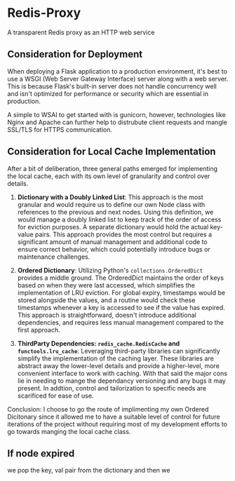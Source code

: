 # Redis-Proxy
A transparent Redis proxy as an HTTP web service

## Consideration for Deployment
When deploying a Flask application to a production environment, it's best to use a WSGI (Web Server Gateway Interface) server along with a web server. This is because Flask's built-in server does not handle concurrency well and isn't optimized for performance or security which are essential in production. 

A simple to WSAI to get started with is gunicorn, however, technologies like Nginx and Apache can further help to distrubute client requests and mangle SSL/TLS for HTTPS communication.

## Consideration for Local Cache Implementation
After a bit of deliberation, three general paths emerged for implementing the local cache, each with its own level of granularity and control over details.

1. **Dictionary with a Doubly Linked List**:
   This approach is the most granular and would require us to define our own Node class with references to the previous and next nodes. Using this definition, we would manage a doubly linked list to keep track of the order of access for eviction purposes. A separate dictionary would hold the actual key-value pairs. This approach provides the most control but requires a significant amount of manual management and additional code to ensure correct behavior, which could potentially introduce bugs or maintenance challenges.

2. **Ordered Dictionary**:
   Utilizing Python's `collections.OrderedDict` provides a middle ground. The OrderedDict maintains the order of keys based on when they were last accessed, which simplifies the implementation of LRU eviction. For global expiry, timestamps would be stored alongside the values, and a routine would check these timestamps whenever a key is accessed to see if the value has expired. This approach is straightforward, doesn't introduce additional dependencies, and requires less manual management compared to the first approach.

3. **ThirdParty Dependencies: `redis_cache.RedisCache` and `functools.lru_cache`**:
   Leveraging third-party libraries can significantly simplify the implementation of the caching layer. These libraries are abstract away the lower-level details and provide a higher-level, more convenient interface to work with caching. With that said the major cons lie in needing to mange the dependancy versioning and any bugs it may present. In addtion, control and tailorization to specific needs are  scarificed for ease of use.

Conclusion: I choose to go the route of implimenting my own Ordered Dicitonary since it allowed me to have a suitable level of control for future iterations of the project without requiring most of my development efforts to go towards manging the local cache class.


## If node expired

we pop the key, val pair from the dictionary and then we 